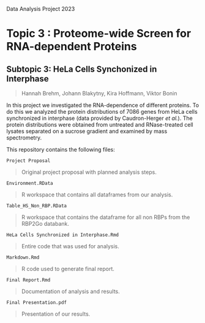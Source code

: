 Data Analysis Project 2023
# Topic 3 : Proteome-wide Screen for RNA-dependent Proteins
## Subtopic 3: HeLa Cells Synchonized in Interphase
> Hannah Brehm, Johann Blakytny, Kira Hoffmann, Viktor Bonin

In this project we investigated the RNA-dependence of different proteins. To do this we analyzed the protein distributions of 7086 genes from HeLa cells synchronized in interphase (data provided by Caudron-Herger *et al.*). The protein distributions were obtained from untreated and RNase-treated cell lysates separated on a sucrose gradient and examined by mass spectrometry.

This repository contains the following files:

`Project Proposal`
> Original project proposal with planned analysis steps.

`Environment.RData`
> R workspace that contains all dataframes from our analysis.

`Table_HS_Non_RBP.RData`
> R workspace that contains the dataframe for all non RBPs from the RBP2Go databank.

`HeLa Cells Synchronized in Interphase.Rmd`
> Entire code that was used for analysis.

`Markdown.Rmd`
> R code used to generate final report.

`Final Report.Rmd` 
> Documentation of analysis and results.

`Final Presentation.pdf`
> Presentation of our results.
